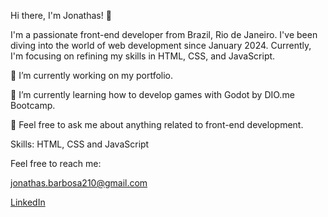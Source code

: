 Hi there, I'm Jonathas! 👋


I'm a passionate front-end developer from Brazil, Rio de Janeiro. I've been diving into the world of web development since January 2024. Currently, I'm focusing on refining my skills in HTML, CSS, and JavaScript.

🔭 I’m currently working on my portfolio.

🌱 I’m currently learning how to develop games with Godot by DIO.me Bootcamp.

💬 Feel free to ask me about anything related to front-end development.

Skills: HTML, CSS and JavaScript

Feel free to reach me: 

jonathas.barbosa210@gmail.com

[LinkedIn](www.linkedin.com/in/jonathas-barbosa)
